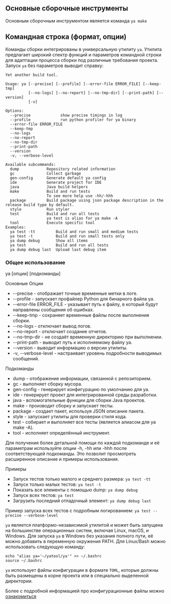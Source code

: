 ## Основные сборочные инструменты

Основным сборочным инструментом является команда `ya make`

## Командная строка (формат, опции)

Команды сборки интегрированы в универсальную утилиту `ya`. Утилита предлагает широкий спектр функций и параметров командной строки для адаптации процесса сборки под различные требования проекта.
Запуск `ya` без параметров выводит справку:
```
Yet another build tool.

Usage: ya [--precise] [--profile] [--error-file ERROR_FILE] [--keep-tmp]
          [--no-logs] [--no-report] [--no-tmp-dir] [--print-path] [--version]
          [-v]

Options:
  --precise             show precise timings in log
  --profile             run python profiler for ya binary
  --error-file ERROR_FILE
  --keep-tmp
  --no-logs
  --no-report
  --no-tmp-dir
  --print-path
  --version
  -v, --verbose-level

Available subcommands:
  dump            Repository related information
  gc              Collect garbage
  gen-config      Generate default ya config
  ide             Generate project for IDE
  java            Java build helpers
  make            Build and run tests
                  To see more help use -hh/-hhh
  package         Build package using json package description in the release build type by default.
  style           Run styler
  test            Build and run all tests
                  ya test is alias for ya make -A
  tool            Execute specific tool
Examples:
  ya test -tt         Build and run small and medium tests
  ya test -t          Build and run small tests only
  ya dump debug       Show all items
  ya test             Build and run all tests
  ya dump debug last  Upload last debug item
```
### Общее использование

ya [опции] [подкоманды]

Основные Опции
- --precise - отображает точные временные метки в логе.
- --profile - запускает профайлер Python для бинарного файла ya.
- --error-file ERROR_FILE - указывает путь к файлу, в который будут направлены сообщения об ошибках.
- --keep-tmp - сохраняет временные файлы после выполнения сборки.
- --no-logs - отключает вывод логов.
- --no-report - отключает создание отчетов.
- --no-tmp-dir - не создаёт временную директорию при выполнении.
- --print-path - выводит путь к исполняемому файлу ya.
- --version - выводит информацию о версии утилиты.
- -v, --verbose-level - настраивает уровень подробности выводимых сообщений.

Подкоманды
- dump - отображение информации, связанной с репозиторием.
- gc - выполняет сборку мусора.
- gen-config - генерирует конфигурацию по умолчанию для ya.
- ide - генерирует проект для интегрированной среды разработки.
- java - вспомогательные функции для сборки Java проектов.
- make - производит сборку и запускает тесты.
- package - создает пакет, используя JSON описание пакета.
- style - запускает утилиты для проверки стиля кода.
- test - собирает и выполняет все тесты (является алиасом для ya make -A).
- tool - исполняет определённый инструмент.

Для получения более детальной помощи по каждой подкоманде и её параметрам используйте опции -h, -hh или -hhh после соответствующей подкоманды. Это позволит просмотреть расширенное описание и примеры использования.

Примеры

- Запуск тестов только малого и среднего размера:
  ```ya test -tt```
- Запуск только малых тестов:
  ```ya test -t```
- Показать все элементы с помощью dump:
  ```ya dump debug```
- Запуск всех тестов:
  ```ya test```
- Загрузить последний отладочный элемент:
  ```ya dump debug last```

Пример запуска всех тестов с подробным логированием:
```ya test --precise --verbose-level```

`ya` является платформо-независимой утилитой и может быть запущена на большинстве операционных систем, включая Linux, macOS, и Windows.
Для запуска `ya` в Windows без указания полного пути, её можно добавить в переменную окружения PATH.
Для Linux/Bash можно использовать следующую команду:
```
echo "alias ya='~/yatool/ya'" >> ~/.bashrc
source ~/.bashrc
```
`ya` использует файлы конфигурации в формате `TOML`, которые должны быть размещены в корне проекта или в специально выделенной директории. 

Более с подробной информацией про конфигурационные файлы можно [ознакомиться](gen-config.md "Конфигурация ya")
